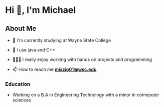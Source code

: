 # Hi 👋, I'm Michael
## About Me

- 🏦 I'm currently studying at Wayne State College

- 🤔 I use java and C++

- 👨🏻‍💻 I really enjoy working with hands on projects and programming

- 📫 How to reach me **miszig01@wsc.edu**


### Education

- Working on a B.A in Engineering Technology with a minor in comnputer sciences
